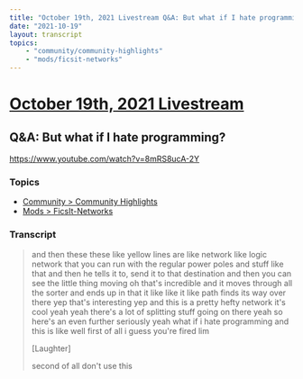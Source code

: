```yaml
---
title: "October 19th, 2021 Livestream Q&A: But what if I hate programming?"
date: "2021-10-19"
layout: transcript
topics:
    - "community/community-highlights"
    - "mods/ficsit-networks"
---
```

# [October 19th, 2021 Livestream](../2021-10-19.md)
## Q&A: But what if I hate programming?
https://www.youtube.com/watch?v=8mRS8ucA-2Y

### Topics
* [Community > Community Highlights](../topics/community/community-highlights.md)
* [Mods > FicsIt-Networks](../topics/mods/ficsit-networks.md)

### Transcript

> and then these these like yellow lines are like network like logic network that you can run with the regular power poles and stuff like that and then he tells it to, send it to that destination and then you can see the little thing moving oh that's incredible and it moves through all the sorter and ends up in that it like like it like path finds its way over there yep that's interesting yep and this is a pretty hefty network it's cool yeah yeah there's a lot of splitting stuff going on there yeah so here's an even further seriously yeah what if i hate programming and this is like well first of all i guess you're fired lim
>
> [Laughter]
>
> second of all don't use this
